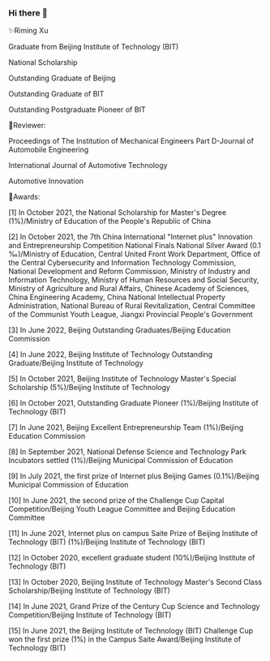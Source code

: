 ### Hi there 👋

✨Riming Xu

Graduate from Beijing Institute of Technology (BIT)

National Scholarship

Outstanding Graduate of Beijing

Outstanding Graduate of BIT

Outstanding Postgraduate Pioneer of BIT



🔭Reviewer:

Proceedings of The Institution of Mechanical Engineers Part D-Journal of Automobile Engineering

International Journal of Automotive Technology

Automotive Innovation

🌱Awards:

[1] In October 2021, the National Scholarship for Master's Degree (1%)/Ministry of Education of the People's Republic of China

[2] In October 2021, the 7th China International "Internet plus" Innovation and Entrepreneurship Competition National Finals National Silver Award (0.1 ‰)/Ministry of Education, Central United Front Work Department, Office of the Central Cybersecurity and Information Technology Commission, National Development and Reform Commission, Ministry of Industry and Information Technology, Ministry of Human Resources and Social Security, Ministry of Agriculture and Rural Affairs, Chinese Academy of Sciences, China Engineering Academy, China National Intellectual Property Administration, National Bureau of Rural Revitalization, Central Committee of the Communist Youth League, Jiangxi Provincial People's Government

[3] In June 2022, Beijing Outstanding Graduates/Beijing Education Commission

[4] In June 2022, Beijing Institute of Technology Outstanding Graduate/Beijing Institute of Technology

[5] In October 2021, Beijing Institute of Technology Master's Special Scholarship (5%)/Beijing Institute of Technology

[6] In October 2021, Outstanding Graduate Pioneer (1%)/Beijing Institute of Technology (BIT)

[7] In June 2021, Beijing Excellent Entrepreneurship Team (1%)/Beijing Education Commission

[8] In September 2021, National Defense Science and Technology Park Incubators settled (1%)/Beijing Municipal Commission of Education

[9] In July 2021, the first prize of Internet plus Beijing Games (0.1%)/Beijing Municipal Commission of Education

[10] In June 2021, the second prize of the Challenge Cup Capital Competition/Beijing Youth League Committee and Beijing Education Committee

[11] In June 2021, Internet plus on campus Saite Prize of Beijing Institute of Technology (BIT) (1%)/Beijing Institute of Technology (BIT)

[12] In October 2020, excellent graduate student (10%)/Beijing Institute of Technology (BIT)

[13] In October 2020, Beijing Institute of Technology Master's Second Class Scholarship/Beijing Institute of Technology (BIT)

[14] In June 2021, Grand Prize of the Century Cup Science and Technology Competition/Beijing Institute of Technology (BIT)

[15] In June 2021, the Beijing Institute of Technology (BIT) Challenge Cup won the first prize (1%) in the Campus Saite Award/Beijing Institute of Technology (BIT)

<!--
**RimingXu/RimingXu** is a ✨ _special_ ✨ repository because its `README.md` (this file) appears on your GitHub profile.

Here are some ideas to get you started:

- 🔭 I’m currently working on ...
- 🌱 I’m currently learning ...
- 👯 I’m looking to collaborate on ...
- 🤔 I’m looking for help with ...
- 💬 Ask me about ...
- 📫 How to reach me: ...
- 😄 Pronouns: ...
- ⚡ Fun fact: ...
-->
